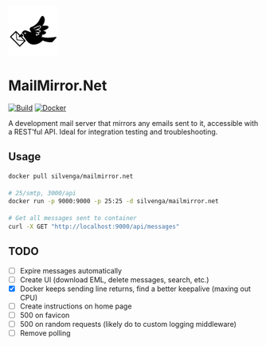 ![](https://raw.githubusercontent.com/Silvenga/MailMirror.Net/master/docs/icon.png)

# MailMirror.Net

[![Build](https://img.shields.io/appveyor/ci/Silvenga/mailmirror-net.svg?maxAge=2592000&style=flat-square&maxAge=300)](https://ci.appveyor.com/project/Silvenga/mailmirror-net) 
[![Docker](https://img.shields.io/badge/docker-silvenga%2Fmailmirror.net-blue.svg?maxAge=2592000&style=flat-square)](https://hub.docker.com/r/silvenga/mailmirror.net/)

A development mail server that mirrors any emails sent to it, accessible with a REST'ful API. Ideal for integration testing and troubleshooting. 

## Usage

```bash
docker pull silvenga/mailmirror.net

# 25/smtp, 3000/api
docker run -p 9000:9000 -p 25:25 -d silvenga/mailmirror.net

# Get all messages sent to container
curl -X GET "http://localhost:9000/api/messages"
```

## TODO

- [ ] Expire messages automatically
- [ ] Create UI (download EML, delete messages, search, etc.) 
- [X] Docker keeps sending line returns, find a better keepalive (maxing out CPU)
- [ ] Create instructions on home page
- [ ] 500 on favicon
- [ ] 500 on random requests (likely do to custom logging middleware)
- [ ] Remove polling